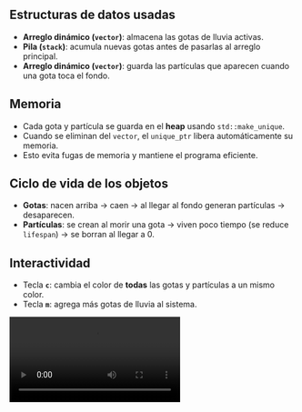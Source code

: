 ## Estructuras de datos usadas

-   **Arreglo dinámico (`vector`)**: almacena las gotas de lluvia
    activas.
-   **Pila (`stack`)**: acumula nuevas gotas antes de pasarlas al
    arreglo principal.
-   **Arreglo dinámico (`vector`)**: guarda las partículas que aparecen
    cuando una gota toca el fondo.

## Memoria

-   Cada gota y partícula se guarda en el **heap** usando
    `std::make_unique`.
-   Cuando se eliminan del `vector`, el `unique_ptr` libera
    automáticamente su memoria.
-   Esto evita fugas de memoria y mantiene el programa eficiente.

## Ciclo de vida de los objetos

-   **Gotas**: nacen arriba → caen → al llegar al fondo generan
    partículas → desaparecen.
-   **Partículas**: se crean al morir una gota → viven poco tiempo (se
    reduce `lifespan`) → se borran al llegar a 0.

## Interactividad

-   Tecla **`c`**: cambia el color de **todas** las gotas y partículas a
    un mismo color.
-   Tecla **`m`**: agrega más gotas de lluvia al sistema.

<video controls src="Video (2).mp4" title="Title"></video>